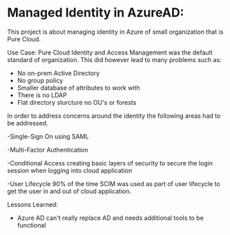# Managed Identity in AzureAD:

This project is about managing identity in Azure of small organization that is Pure Cloud.

Use Case:
Pure Cloud Identity and Access Management was the default standard of organization.  This did however lead to many problems such as:

* No on-prem Active Directory
* No group policy
* Smaller database of attributes to work with
* There is no LDAP
* Flat directory sturcture no OU's or forests

In order to address concerns around the identity the following areas had to be addressed.

-Single-Sign On using SAML

-Multi-Factor Authentication

-Conditional Access
creating basic layers of security to secure the login session when logging into cloud application

-User Lifecycle
90% of the time SCIM was used as part of user lifecycle to get the user in and out of cloud application.

Lessons Learned:

* Azure AD can't really replace AD and needs additional tools to be functional 
